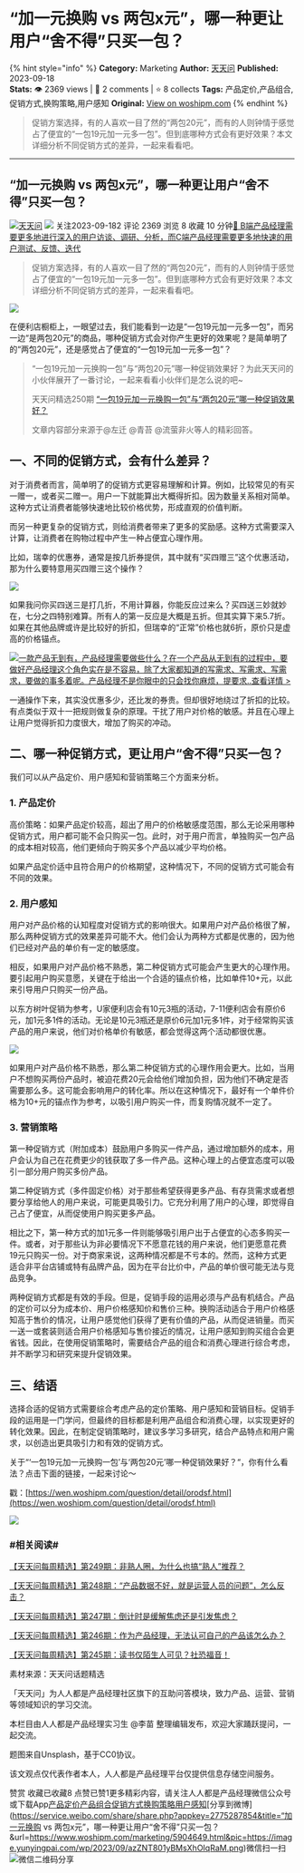 # “加一元换购 vs 两包x元”，哪一种更让用户“舍不得”只买一包？
{% hint style="info" %}
**Category:** Marketing
**Author:** [天天问](https://www.woshipm.com/u/113039)
**Published:** 2023-09-18  
**Stats:** 👁️ 2369 views | 💬 2 comments | ⭐ 8 collects
**Tags:** 产品定价,产品组合,促销方式,换购策略,用户感知
**Original:** [View on woshipm.com](https://www.woshipm.com/marketing/5904649.html)
{% endhint %}
> 促销方案选择，有的人喜欢一目了然的“两包20元”，而有的人则钟情于感觉占了便宜的“一包19元加一元多一包”。但到底哪种方式会有更好效果？本文详细分析不同促销方式的差异，一起来看看吧。

---

## “加一元换购 vs 两包x元”，哪一种更让用户“舍不得”只买一包？

[![](https://image.woshipm.com/wp-files/2016/08/头像-11.png!/both/72x72)](https://www.woshipm.com/u/113039)[天天问](https://www.woshipm.com/u/113039) ![](https://static.woshipm.com/tag/1125_1@2x.png) 关注2023-09-182 评论 2369 浏览 8 收藏 10 分钟[🔗 B端产品经理需要更多地进行深入的用户访谈、调研、分析，而C端产品经理需要更多地快速的用户测试、反馈、迭代](https://ke.qidianla.com/courses/bcpm)

> 促销方案选择，有的人喜欢一目了然的“两包20元”，而有的人则钟情于感觉占了便宜的“一包19元加一元多一包”。但到底哪种方式会有更好效果？本文详细分析不同促销方式的差异，一起来看看吧。

![](https://image.yunyingpai.com/wp/2023/09/azZNT801yBMsXhOIqRaM.png)

在便利店橱柜上，一眼望过去，我们能看到一边是“一包19元加一元多一包”，而另一边“是两包20元”的商品，哪种促销方式会对你产生更好的效果呢？是简单明了的“两包20元”，还是感觉占了便宜的“一包19元加一元多一包”？

> “一包19元加一元换购一包”与“两包20元”哪一种促销效果好？为此天天问的小伙伴展开了一番讨论，一起来看看小伙伴们是怎么说的吧~
> 
> 天天问精选250期 [“一包19元加一元换购一包”与“两包20元”哪一种促销效果好？](https://wen.woshipm.com/question/detail/orodsf.html)
> 
> 文章内容部分来源于@左迁 @青苔 @流萤非火等人的精彩回答。

## 一、不同的促销方式，会有什么差异？

对于消费者而言，简单明了的促销方式更容易理解和计算。例如，比较常见的有买一赠一，或者买二赠一。用户一下就能算出大概得折扣。因为数量关系相对简单。这种方式让消费者能够快速地比较价格优势，形成直观的价值判断。

而另一种更复杂的促销方式，则给消费者带来了更多的奖励感。这种方式需要深入计算，让消费者在购物过程中产生一种占便宜心理作用。

比如，瑞幸的优惠券，通常是按几折券提供，其中就有“买四赠三”这个优惠活动，那为什么要特意用买四赠三这个操作？

![](https://image.yunyingpai.com/wp/2023/09/HV79eZKZTtE1GnDZzjMR.png)

如果我问你买四送三是打几折，不用计算器，你能反应过来么？买四送三妙就妙在，七分之四特别难算。所有人的第一反应是大概是五折。但其实算下来5.7折。如果在其他品牌或许是比较好的折扣，但瑞幸的“正常”价格也就6折，原价只是虚高的价格锚点。

[![](https://image.woshipm.com/2023/08/02/58dc678c-30e3-11ee-88e7-00163e0b5ff3.png)一款产品无到有，产品经理需要做些什么？在一个产品从无到有的过程中，要做好产品经理这个角色实在是不容易，除了大家都知道的写需求、写需求、写需求，要做的事多着呢。产品经理不是你眼中的只会找你麻烦，提要求..查看详情 >](https://ke.qidianla.com/courses/bcpm)

一通操作下来，其实没优惠多少，还比发的券贵。但却很好地绕过了折扣的比较。有点类似于双十一把规则做复杂的原理。干扰了用户对价格的敏感。并且在心理上让用户觉得折扣力度很大，增加了购买的冲动。

## 二、哪一种促销方式，更让用户“舍不得”只买一包？

我们可以从产品定价、用户感知和营销策略三个方面来分析。

### 1\. 产品定价

高价策略：如果产品定价较高，超出了用户的价格敏感度范围，那么无论采用哪种促销方式，用户都可能不会只购买一包。此时，对于用户而言，单独购买一包产品的成本相对较高，他们更倾向于购买多个产品以减少平均价格。

如果产品定价适中且符合用户的价格期望，这种情况下，不同的促销方式可能会有不同的效果。

### 2\. 用户感知

用户对产品价格的认知程度对促销方式的影响很大。如果用户对产品价格很了解，那么两种促销方式的效果差异可能不大。他们会认为两种方式都是优惠的，因为他们已经对产品的单价有一定的敏感度。

相反，如果用户对产品价格不熟悉，第二种促销方式可能会产生更大的心理作用。要引起用户购买意愿，关键在于给出一个合适的锚点价格，比如单件10+元，以此来引导用户只购买一份产品。

以东方树叶促销为参考，U家便利店会有10元3瓶的活动，7-11便利店会有原价6元，加1元多1件的活动。无论是10元3瓶还是原价6元加1元多1件，对于经常购买该产品的用户来说，他们对价格单价有敏感，都会觉得这两个活动都很优惠。

![](https://image.yunyingpai.com/wp/2023/09/k7BLETl7UHXqIOtLwBTq.jpg)

如果用户对产品价格不熟悉，那么第二种促销方式的心理作用会更大。比如，当用户不想购买两份产品时，被迫花费20元会给他们增加负担，因为他们不确定是否需要那么多。这可能会影响用户的转化率。所以在这种情况下，最好有一个单件价格为10+元的锚点作为参考，以吸引用户购买一件，而复购情况就不一定了。

### 3\. 营销策略

第一种促销方式（附加成本）鼓励用户多购买一件产品，通过增加额外的成本，用户会认为自己在花费更少的钱获取了多一件产品。这种心理上的占便宜态度可以吸引一部分用户购买多份产品。

第二种促销方式（多件固定价格）对于那些希望获得更多产品、有存货需求或者想要分享给他人的用户来说，可能更具吸引力。它充分利用了用户的心理，即觉得自己占了便宜，从而促使用户购买更多产品。

相比之下，第一种方式的加1元多一件则能够吸引用户出于占便宜的心态多购买一件。或者，对于那些认为非必要情况下不愿意花钱的用户来说，他们更愿意花费19元只购买一份。对于商家来说，这两种情况都是不亏本的。然而，这种方式更适合非平台店铺或特有品牌产品，因为在平台比价中，产品的单价很可能无法与竞品竞争。

两种促销方式都是有效的手段。但是，促销手段的运用必须与产品有机结合。产品的定价可以分为成本价、用户价格感知价和售价三种。换购活动适合于用户价格感知高于售价的情况，让用户感觉他们获得了更有价值的产品，从而促进销量。而买一送一或套装则适合用户价格感知与售价接近的情况，让用户感知到购买组合会更省钱。因此，在使用促销策略时，需要结合产品的组合和消费心理进行综合考虑，并不断学习和研究来提升促销效果。

## 三、结语

选择合适的促销方式需要综合考虑产品的定价策略、用户感知和营销目标。促销手段的运用是一门学问，但最终的目标都是利用产品组合和消费心理，以实现更好的转化效果。因此，在制定促销策略时，建议多学习多研究，结合产品特点和用户需求，以创造出更具吸引力和有效的促销方式。

关于“‘一包19元加一元换购一包’与‘两包20元’哪一种促销效果好？“，你有什么看法？点击下面的链接，一起来讨论～

戳：[https://wen.woshipm.com/question/detail/orodsf.html](https://wen.woshipm.com/question/detail/orodsf.html)

![](https://image.yunyingpai.com/wp/2023/09/7LeO7tryTcvWELDxpgkl.jpg)

### #相关阅读#

[【天天问每周精选】第249期：非熟人圈，为什么也搞“熟人”推荐？](https://www.woshipm.com/it/5900868.html?channel=ADS-C1-10371)

[【天天问每周精选】第248期：“产品数据不好，就是运营人员的问题”，怎么反击？](https://www.woshipm.com/operate/5896166.html)

[【天天问每周精选】第247期：倒计时是缓解焦虑还是引发焦虑？](https://www.woshipm.com/pd/5892456.html)

[【天天问每周精选】第246期：作为产品经理，无法认可自己的产品该怎么办？](https://www.woshipm.com/zhichang/5888412.html)

[【天天问每周精选】第245期：读书仅陌生人可见？社恐福音！](https://api.woshipm.com/it/5883664.html)

素材来源：天天问话题精选

「天天问」为人人都是产品经理社区旗下的互助问答模块，致力产品、运营、营销等领域知识的学习交流。

本栏目由人人都是产品经理实习生 @李苗 整理编辑发布，欢迎大家踊跃提问，一起交流。

题图来自Unsplash，基于CC0协议。

该文观点仅代表作者本人，人人都是产品经理平台仅提供信息存储空间服务。

赞赏 收藏已收藏8 点赞已赞1更多精彩内容，请关注人人都是产品经理微信公众号或下载App[产品定价](https://www.woshipm.com/tag/%e4%ba%a7%e5%93%81%e5%ae%9a%e4%bb%b7)[产品组合](https://www.woshipm.com/tag/%e4%ba%a7%e5%93%81%e7%bb%84%e5%90%88)[促销方式](https://www.woshipm.com/tag/%e4%bf%83%e9%94%80%e6%96%b9%e5%bc%8f)[换购策略](https://www.woshipm.com/tag/%e6%8d%a2%e8%b4%ad%e7%ad%96%e7%95%a5)[用户感知](https://www.woshipm.com/tag/%e7%94%a8%e6%88%b7%e6%84%9f%e7%9f%a5)[分享到微博](https://service.weibo.com/share/share.php?appkey=2775287854&title=“加一元换购 vs 两包x元”，哪一种更让用户“舍不得”只买一包？&url=https://www.woshipm.com/marketing/5904649.html&pic=https://image.yunyingpai.com/wp/2023/09/azZNT801yBMsXhOIqRaM.png)微信扫一扫![微信二维码](https://api.pwmqr.com/qrcode/create/?url=https://www.woshipm.com/marketing/5904649.html)分享